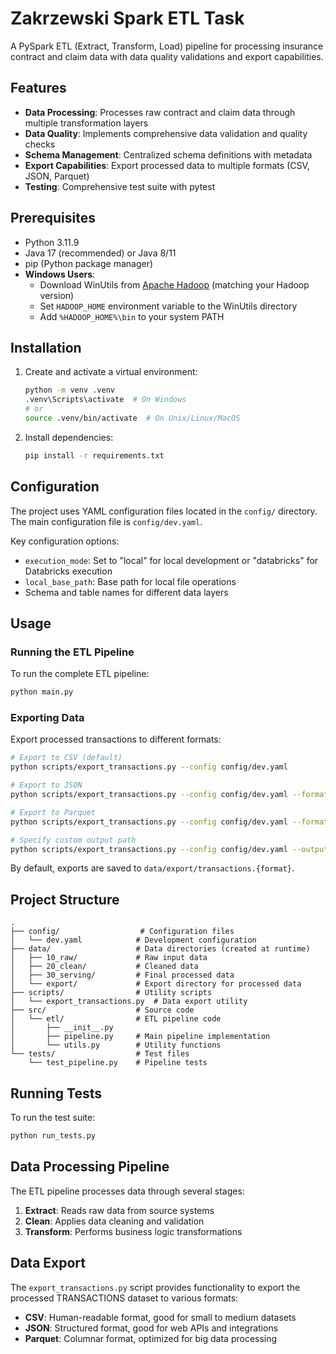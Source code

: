 # Zakrzewski Spark ETL Task

A PySpark ETL (Extract, Transform, Load) pipeline for processing insurance contract and claim data with data quality validations and export capabilities.

## Features

- **Data Processing**: Processes raw contract and claim data through multiple transformation layers
- **Data Quality**: Implements comprehensive data validation and quality checks
- **Schema Management**: Centralized schema definitions with metadata
- **Export Capabilities**: Export processed data to multiple formats (CSV, JSON, Parquet)
- **Testing**: Comprehensive test suite with pytest

## Prerequisites

- Python 3.11.9
- Java 17 (recommended) or Java 8/11
- pip (Python package manager)
- **Windows Users**:
  - Download WinUtils from [Apache Hadoop](https://github.com/steveloughran/winutils) (matching your Hadoop version)
  - Set `HADOOP_HOME` environment variable to the WinUtils directory
  - Add `%HADOOP_HOME%\bin` to your system PATH

## Installation

1. Create and activate a virtual environment:
   ```bash
   python -m venv .venv
   .venv\Scripts\activate  # On Windows
   # or
   source .venv/bin/activate  # On Unix/Linux/MacOS
   ```

2. Install dependencies:
   ```bash
   pip install -r requirements.txt
   ```

## Configuration

The project uses YAML configuration files located in the `config/` directory. The main configuration file is `config/dev.yaml`.

Key configuration options:
- `execution_mode`: Set to "local" for local development or "databricks" for Databricks execution
- `local_base_path`: Base path for local file operations
- Schema and table names for different data layers

## Usage

### Running the ETL Pipeline

To run the complete ETL pipeline:

```bash
python main.py
```

### Exporting Data

Export processed transactions to different formats:

```bash
# Export to CSV (default)
python scripts/export_transactions.py --config config/dev.yaml

# Export to JSON
python scripts/export_transactions.py --config config/dev.yaml --format json

# Export to Parquet
python scripts/export_transactions.py --config config/dev.yaml --format parquet

# Specify custom output path
python scripts/export_transactions.py --config config/dev.yaml --output-path data/exports/custom_export
```

By default, exports are saved to `data/export/transactions.{format}`.

## Project Structure

```
.
├── config/                  # Configuration files
│   └── dev.yaml            # Development configuration
├── data/                   # Data directories (created at runtime)
│   ├── 10_raw/             # Raw input data
│   ├── 20_clean/           # Cleaned data
│   ├── 30_serving/         # Final processed data
│   └── export/             # Export directory for processed data
├── scripts/                # Utility scripts
│   └── export_transactions.py  # Data export utility
├── src/                    # Source code
│   └── etl/                # ETL pipeline code
│       ├── __init__.py
│       ├── pipeline.py     # Main pipeline implementation
│       └── utils.py        # Utility functions
└── tests/                  # Test files
    └── test_pipeline.py    # Pipeline tests
```

## Running Tests

To run the test suite:

```bash
python run_tests.py
```

## Data Processing Pipeline

The ETL pipeline processes data through several stages:

1. **Extract**: Reads raw data from source systems
2. **Clean**: Applies data cleaning and validation
3. **Transform**: Performs business logic transformations

## Data Export

The `export_transactions.py` script provides functionality to export the processed TRANSACTIONS dataset to various formats:

- **CSV**: Human-readable format, good for small to medium datasets
- **JSON**: Structured format, good for web APIs and integrations
- **Parquet**: Columnar format, optimized for big data processing
